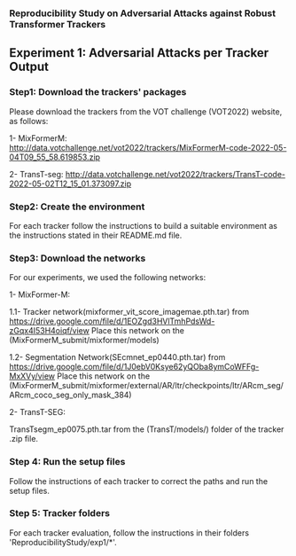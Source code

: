 ### Reproducibility Study on Adversarial Attacks against Robust Transformer Trackers
## Experiment 1: Adversarial Attacks per Tracker Output


### Step1: Download the trackers' packages
Please download the trackers from the VOT challenge (VOT2022) website, as follows:

1- MixFormerM: http://data.votchallenge.net/vot2022/trackers/MixFormerM-code-2022-05-04T09_55_58.619853.zip

2- TransT-seg: http://data.votchallenge.net/vot2022/trackers/TransT-code-2022-05-02T12_15_01.373097.zip

### Step2: Create the environment
For each tracker follow the instructions to build a suitable environment as the instructions stated in their README.md file. 

### Step3: Download the networks 
For our experiments, we used the following networks:

1- MixFormer-M: 

1.1- Tracker network(mixformer_vit_score_imagemae.pth.tar) from https://drive.google.com/file/d/1EOZgd3HVlTmhPdsWd-zGqx4I53H4oiqf/view 
Place this network on the (MixFormerM_submit/mixformer/models)

1.2- Segmentation Network(SEcmnet_ep0440.pth.tar) from https://drive.google.com/file/d/1J0ebV0Ksye62yQOba8ymCoWFFg-MxXVy/view
Place this network on the (MixFormerM_submit/mixformer/external/AR/ltr/checkpoints/ltr/ARcm_seg/ARcm_coco_seg_only_mask_384)

2- TransT-SEG:

TransTsegm_ep0075.pth.tar from the (TransT/models/) folder of the tracker .zip file. 

### Step 4: Run the setup files 
Follow the instructions of each tracker to correct the paths and run the setup files. 

### Step 5: Tracker folders

For each tracker evaluation, follow the instructions in their folders 'ReproducibilityStudy/exp1/*'.
